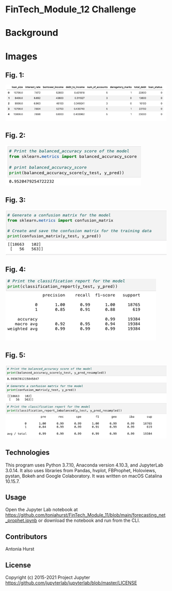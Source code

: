 # FinTech_Module_12 Challenge

# Background



# Images

## Fig. 1: 

![Fig. 1](https://github.com/toniahurst/FinTech_Module_12/blob/main/images/Fig_1.png)

## Fig. 2: 

![Fig. 2](https://github.com/toniahurst/FinTech_Module_12/blob/main/images/Fig_2.png)

## Fig. 3: 

![Fig. 3](https://github.com/toniahurst/FinTech_Module_12/blob/main/images/Fig_3.png)

## Fig. 4: 

![Fig. 4](https://github.com/toniahurst/FinTech_Module_12/blob/main/images/Fig_4.png)
## Fig. 5: 

![Fig. 5](https://github.com/toniahurst/FinTech_Module_12/blob/main/images/Fig_5.png)


## Technologies

This program uses Python 3.7.10, Anaconda version 4.10.3, and JupyterLab 3.0.14. It also uses libraries from Pandas, hvplot, FBProphet, Holoviews, pystan, Bokeh and Google Colaboratory. It was written on macOS Catalina 10.15.7.

## Usage

Open the Jupyter Lab notebook at https://github.com/toniahurst/FinTech_Module_11/blob/main/forecasting_net_prophet.ipynb or download the notebook and run from the CLI.

## Contributors

Antonia Hurst

## License
Copyright (c) 2015-2021 Project Jupyter https://github.com/jupyterlab/jupyterlab/blob/master/LICENSE



